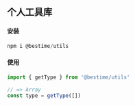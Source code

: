 ## 个人工具库

#### 安装
```javascript
npm i @bestime/utils
```

#### 使用
```javascript
import { getType } from '@bestime/utils'

// => Array
const type = getType([])
```